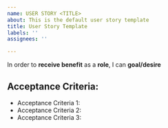 ```yaml
---
name: USER STORY <TITLE>
about: This is the default user story template
title: User Story Template
labels: ''
assignees: ''

---
```


In order to **receive benefit** as a **role**, I can **goal/desire**

## Acceptance Criteria:

- Acceptance Criteria 1:
- Acceptance Criteria 2:
- Acceptance Criteria 3:
